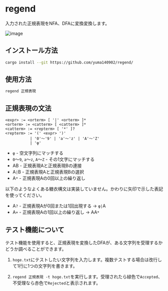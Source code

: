 # regend

入力された正規表現をNFA、DFAに変換変換します。

![image](https://github.com/yuma140902/regend/assets/23431077/3762e771-07e0-4183-9a0d-a5131ac622bd)

## インストール方法

```sh
cargo install --git https://github.com/yuma140902/regend/
```

## 使用方法

```sh
regend 正規表現
```

## 正規表現の文法

```
<expr> := <orterm> [ '|' <orterm> ]*
<orterm> := <catterm> [ <catterm> ]*
<catterm> := <repterm> [ '*' ]?
<repterm> := '(' <expr> ')'
           | '0'～'9' | 'a'～'z' | 'A'～'Z'
           | 'φ'
```

- `φ` - 空文字列にマッチする
- `0`～`9`, `a`～`z`, `A`～`Z` - その1文字にマッチする
- AB - 正規表現Aと正規表現Bの連接
- A`|`B - 正規表現Aと正規表現Bの選択
- A`*` - 正規表現Aの0回以上の繰り返し

以下のようなよくある糖衣構文は実装していません。かわりに矢印で示した表記を使ってください。

- A`?` - 正規表現Aが0回または1回出現する → `φ|`A
- A`+` - 正規表現Aの1回以上の繰り返し → AA`*`

## テスト機能について

テスト機能を使用すると、正規表現を変換したDFAが、ある文字列を受理するかどうか調べることができます。

1. `hoge.txt`にテストしたい文字列を入力します。複数テストする場合は改行して1行に1つの文字列を書きます。

2. `regend 正規表現 -t hoge.txt`を実行します。受理されたら緑色で`Accepted`、不受理なら赤色で`Rejected`と表示されます。

